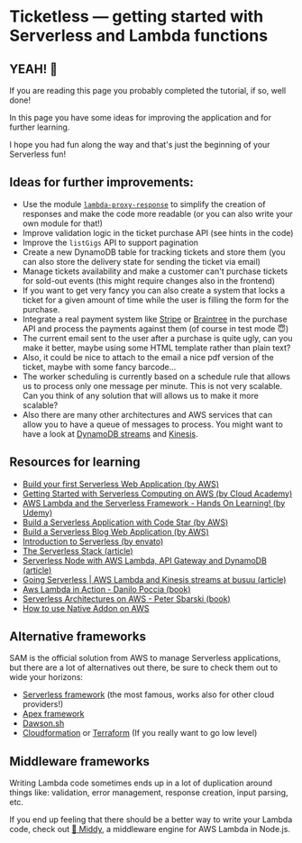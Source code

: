 # Ticketless — getting started with Serverless and Lambda functions

## YEAH! 🤘

If you are reading this page you probably completed the tutorial, if so, well done!

In this page you have some ideas for improving the application and for further learning.

I hope you had fun along the way and that's just the beginning of your Serverless fun!


## Ideas for further improvements:

  - Use the module [`lambda-proxy-response`](https://www.npmjs.com/package/lambda-proxy-response) to simplify the creation of responses and make the code more readable (or you can also write your own module for that!)
  - Improve validation logic in the ticket purchase API (see hints in the code)
  - Improve the `listGigs` API to support pagination
  - Create a new DynamoDB table for tracking tickets and store them (you can also store the delivery state for sending the ticket via email)
  - Manage tickets availability and make a customer can't purchase tickets for sold-out events (this might require changes also in the frontend)
  - If you want to get very fancy you can also create a system that locks a ticket for a given amount of time while the user is filling the form for the purchase.
  - Integrate a real payment system like [Stripe](https://stripe.com/ie) or [Braintree](https://www.braintreepayments.com) in the purchase API and process the payments against them (of course in test mode 😇)
  - The current email sent to the user after a purchase is quite ugly, can you make it better, maybe using some HTML template rather than plain text?
  - Also, it could be nice to attach to the email a nice pdf version of the ticket, maybe with some fancy barcode...
  - The worker scheduling is currently based on a schedule rule that allows us to process only one message per minute. This is not very scalable. Can you think of any solution that will allows us to make it more scalable?
  - Also there are many other architectures and AWS services that can allow you to have a queue of messages to process. You might want to have a look at [DynamoDB streams](http://docs.aws.amazon.com/amazondynamodb/latest/developerguide/Streams.Lambda.html) and [Kinesis](https://aws.amazon.com/kinesis/).


## Resources for learning

  - [Build your first Serverless Web Application (by AWS)](https://aws.amazon.com/serverless/build-a-web-app/)
  - [Getting Started with Serverless Computing on AWS (by Cloud Academy)](https://cloudacademy.com/learning-paths/getting-started-serverless-computing-25/)
  - [AWS Lambda and the Serverless Framework - Hands On Learning! (by Udemy)](https://www.udemy.com/learn-aws-lambda-and-the-serverless-framework-hands-on/)
  - [Build a Serverless Application with Code Star (by AWS) ](https://aws.amazon.com/getting-started/tutorials/build-serverless-application/)
  - [Build a Serverless Blog Web Application (by AWS)](https://aws.amazon.com/serverless/refarch/refarch-webapp/)
  - [Introduction to Serverless (by envato)](https://code.tutsplus.com/courses/introduction-to-serverless)
  - [The Serverless Stack (article)](https://hackernoon.com/the-serverless-stack-3ae91031f050)
  - [Serverless Node with AWS Lambda, API Gateway and DynamoDB (article)](https://node.university/blog/1176932/aws-serverless)
  - [Going Serverless | AWS Lambda and Kinesis streams at busuu (article)](https://tech.busuu.com/going-serverless-aws-lambda-and-kinesis-streams-at-busuu-1434afe62041)
  - [Aws Lambda in Action - Danilo Poccia (book)](https://www.manning.com/books/aws-lambda-in-action)
  - [Serverless Architectures on AWS - Peter Sbarski (book)](https://www.manning.com/books/serverless-architectures-on-aws)
  - [How to use Native Addon on AWS](https://aws.amazon.com/it/blogs/compute/nodejs-packages-in-lambda)


## Alternative frameworks

SAM is the official solution from AWS to manage Serverless applications, but there are a lot of alternatives out there, be sure to check them out to wide your horizons:

  - [Serverless framework](https://serverless.com) (the most famous, works also for other cloud providers!)
  - [Apex framework](http://apex.run)
  - [Dawson.sh](https://github.com/dawson-org/dawson-cli)
  - [Cloudformation](https://aws.amazon.com/cloudformation) or [Terraform](https://www.terraform.io) (If you really want to go low level)

## Middleware frameworks

Writing Lambda code sometimes ends up in a lot of duplication around things like: validation,
error management, response creation, input parsing, etc.

If you end up feeling that there should be a better way to write your Lambda code,
check out [🛵 Middy](https://middy.js.org), a middleware engine for AWS Lambda in Node.js.
